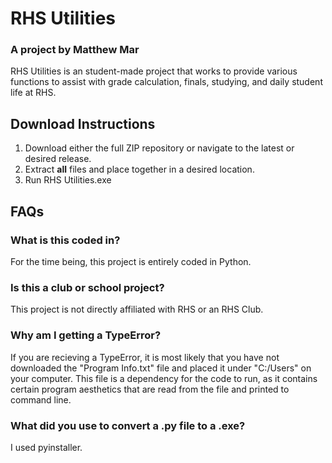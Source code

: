 # RHS Utilities
### A project by Matthew Mar
RHS Utilities is an student-made project that works to provide various functions to assist with grade calculation, finals, studying, and daily student life at RHS.
## Download Instructions
1. Download either the full ZIP repository or navigate to the latest or desired release.
2. Extract **all** files and place together in a desired location.
3. Run RHS Utilities.exe
## FAQs
### What is this coded in?
For the time being, this project is entirely coded in Python.
### Is this a club or school project?
This project is not directly affiliated with RHS or an RHS Club.
### Why am I getting a TypeError?
If you are recieving a TypeError, it is most likely that you have not downloaded the "Program Info.txt" file and placed it under "C:/Users" on your computer. This file is a dependency for the code to run, as it contains certain program aesthetics that are read from the file and printed to command line.
### What did you use to convert a .py file to a .exe?
I used pyinstaller.
